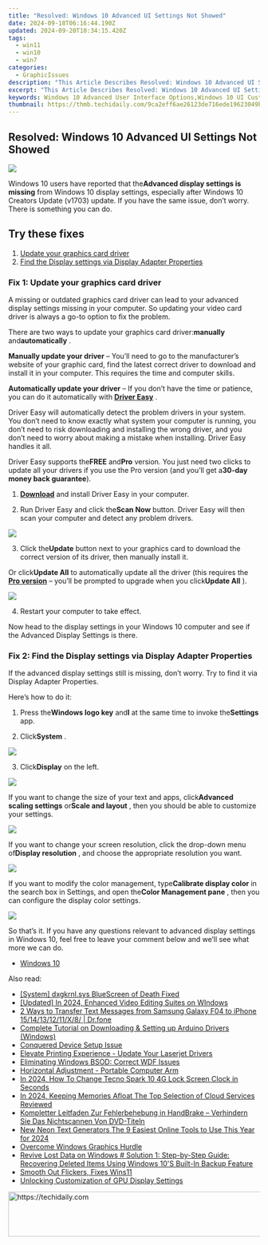 ```yaml
---
title: "Resolved: Windows 10 Advanced UI Settings Not Showed"
date: 2024-09-18T06:16:44.190Z
updated: 2024-09-20T10:34:15.420Z
tags:
  - win11
  - win10
  - win7
categories:
  - GraphicIssues
description: "This Article Describes Resolved: Windows 10 Advanced UI Settings Not Showed"
excerpt: "This Article Describes Resolved: Windows 10 Advanced UI Settings Not Showed"
keywords: Windows 10 Advanced User Interface Options,Windows 10 UI Customization Settings,Windows 10 Accessibility Controls Display,Enabling Windows 10 UI Features,Hidden Windows 10 UI Settings Revealed,How to Unlock Advanced UI in Windows 10,Adjusting Windows 10 User Interface Elements
thumbnail: https://thmb.techidaily.com/9ca2eff6ae26123de716ede19623049b700dbda01116c41da9ae37331ba659b6.jpg
---
```


## Resolved: Windows 10 Advanced UI Settings Not Showed

![](https://images.drivereasy.com/wp-content/uploads/2019/08/image-401.png)

 Windows 10 users have reported that the**Advanced display settings is missing** from Windows 10 display settings, especially after Windows 10 Creators Update (v1703) update. If you have the same issue, don’t worry. There is something you can do.

## Try these fixes

1. [Update your graphics card driver](#m1)
2. [Find the Display settings via Display Adapter Properties](#m2)

### Fix 1: Update your graphics card driver

 A missing or outdated graphics card driver can lead to your advanced display settings missing in your computer. So updating your video card driver is always a go-to option to fix the problem.

 There are two ways to update your graphics card driver:**manually** and**automatically** .

**Manually update your driver** – You’ll need to go to the manufacturer’s website of your graphic card, find the latest correct driver to download and install it in your computer. This requires the time and computer skills.

**Automatically update your driver** – If you don’t have the time or patience, you can do it automatically with **[Driver Easy](https://tools.techidaily.com/drivereasy/download/)**  .

 Driver Easy will automatically detect the problem drivers in your system. You don’t need to know exactly what system your computer is running, you don’t need to risk downloading and installing the wrong driver, and you don’t need to worry about making a mistake when installing. Driver Easy handles it all.

 Driver Easy supports the**FREE** and**Pro** version. You just need two clicks to update all your drivers if you use the Pro version (and you’ll get a**30-day money back guarantee**).

 1) **[Download](https://tools.techidaily.com/drivereasy/download/)**  and install Driver Easy in your computer.

 2) Run Driver Easy and click the**Scan Now** button. Driver Easy will then scan your computer and detect any problem drivers.

![](https://images.drivereasy.com/wp-content/uploads/2019/08/image-392.png)

 3) Click the**Update** button next to your graphics card to download the correct version of its driver, then manually install it.

 Or click**Update All** to automatically update all the driver (this requires the **[Pro version](https://tools.techidaily.com/drivereasy/download/)**  – you’ll be prompted to upgrade when you click**Update All** ).

![](https://images.drivereasy.com/wp-content/uploads/2019/08/image-393.png)

4) Restart your computer to take effect.

 Now head to the display settings in your Windows 10 computer and see if the Advanced Display Settings is there.

### Fix 2: Find the Display settings via Display Adapter Properties

 If the advanced display settings still is missing, don’t worry. Try to find it via Display Adapter Properties.

Here’s how to do it:

 1) Press the**Windows logo key** and**I** at the same time to invoke the**Settings** app.

 2) Click**System** .

![](https://images.drivereasy.com/wp-content/uploads/2019/08/image-394.png)

 3) Click**Display** on the left.

![](https://images.drivereasy.com/wp-content/uploads/2019/08/image-395.png)

 If you want to change the size of your text and apps, click**Advanced scaling settings** or**Scale and layout** , then you should be able to customize your settings.

![](https://images.drivereasy.com/wp-content/uploads/2019/08/image-396.png)

 If you want to change your screen resolution, click the drop-down menu of**Display resolution** , and choose the appropriate resolution you want.

![](https://images.drivereasy.com/wp-content/uploads/2019/08/image-397.png)

 If you want to modify the color management, type**Calibrate display color** in the search box in Settings, and open the**Color Management pane** , then you can configure the display color settings.

![](https://images.drivereasy.com/wp-content/uploads/2019/08/image-399.png)

 So that’s it. If you have any questions relevant to advanced display settings in Windows 10, feel free to leave your comment below and we’ll see what more we can do.

* [Windows 10](https://tools.techidaily.com/drivereasy/download/)

<ins class="adsbygoogle"
     style="display:block"
     data-ad-format="autorelaxed"
     data-ad-client="ca-pub-7571918770474297"
     data-ad-slot="1223367746"></ins>

<ins class="adsbygoogle"
     style="display:block"
     data-ad-client="ca-pub-7571918770474297"
     data-ad-slot="8358498916"
     data-ad-format="auto"
     data-full-width-responsive="true"></ins>

<span class="atpl-alsoreadstyle">Also read:</span>
<div><ul>
<li><a href="https://graphic-issues.techidaily.com/system-dxgkrnlsys-bluescreen-of-death-fixed/"><u>[System] dxgkrnl.sys BlueScreen of Death Fixed</u></a></li>
<li><a href="https://fox-info.techidaily.com/updated-in-2024-enhanced-video-editing-suites-on-windows/"><u>[Updated] In 2024, Enhanced Video Editing Suites on WIndows</u></a></li>
<li><a href="https://blog-min.techidaily.com/2-ways-to-transfer-text-messages-from-samsung-galaxy-f04-to-iphone-1514131211x8-drfone-by-drfone-transfer-from-android-transfer-from-android/"><u>2 Ways to Transfer Text Messages from Samsung Galaxy F04 to iPhone 15/14/13/12/11/X/8/ | Dr.fone</u></a></li>
<li><a href="https://win-dash.techidaily.com/complete-tutorial-on-downloading-and-setting-up-arduino-drivers-windows/"><u>Complete Tutorial on Downloading & Setting up Arduino Drivers (Windows)</u></a></li>
<li><a href="https://graphic-issues.techidaily.com/conquered-device-setup-issue/"><u>Conquered Device Setup Issue</u></a></li>
<li><a href="https://driver-install.techidaily.com/elevate-printing-experience-update-your-laserjet-drivers/"><u>Elevate Printing Experience - Update Your Laserjet Drivers</u></a></li>
<li><a href="https://graphic-issues.techidaily.com/eliminating-windows-bsod-correct-wdf-issues/"><u>Eliminating Windows BSOD: Correct WDF Issues</u></a></li>
<li><a href="https://graphic-issues.techidaily.com/horizontal-adjustment-portable-computer-arm/"><u>Horizontal Adjustment - Portable Computer Arm</u></a></li>
<li><a href="https://unlock-android.techidaily.com/in-2024-how-to-change-tecno-spark-10-4g-lock-screen-clock-in-seconds-by-drfone-android/"><u>In 2024, How To Change Tecno Spark 10 4G Lock Screen Clock in Seconds</u></a></li>
<li><a href="https://extra-support.techidaily.com/in-2024-keeping-memories-afloat-the-top-selection-of-cloud-services-reviewed/"><u>In 2024, Keeping Memories Afloat The Top Selection of Cloud Services Reviewed</u></a></li>
<li><a href="https://blog-min.techidaily.com/kompletter-leitfaden-zur-fehlerbehebung-in-handbrake-verhindern-sie-das-nichtscannen-von-dvd-titeln/"><u>Kompletter Leitfaden Zur Fehlerbehebung in HandBrake – Verhindern Sie Das Nichtscannen Von DVD-Titeln</u></a></li>
<li><a href="https://smart-video-creator.techidaily.com/new-neon-text-generators-the-9-easiest-online-tools-to-use-this-year-for-2024/"><u>New Neon Text Generators The 9 Easiest Online Tools to Use This Year for 2024</u></a></li>
<li><a href="https://graphic-issues.techidaily.com/overcome-windows-graphics-hurdle/"><u>Overcome Windows Graphics Hurdle</u></a></li>
<li><a href="https://tech-savvy.techidaily.com/revive-lost-data-on-windows-solution-1-step-by-step-guide-recovering-deleted-items-using-windows-10s-built-in-backup-feature/"><u>Revive Lost Data on Windows # Solution 1: Step-by-Step Guide: Recovering Deleted Items Using Windows 10'S Built-In Backup Feature</u></a></li>
<li><a href="https://graphic-issues.techidaily.com/smooth-out-flickers-fixes-wins11/"><u>Smooth Out Flickers, Fixes Wins11</u></a></li>
<li><a href="https://graphic-issues.techidaily.com/unlocking-customization-of-gpu-display-settings/"><u>Unlocking Customization of GPU Display Settings</u></a></li>
</ul></div>

<!-- affiliate ads begin -->
<a href="https://appsumo.8odi.net/c/5597632/2082536/7443" target="_top" id="2082536">
  <img src="//a.impactradius-go.com/display-ad/7443-2082536" border="0" alt="https://techidaily.com" width="728" height="90"/>
</a>
<img height="0" width="0" src="https://appsumo.8odi.net/i/5597632/2082536/7443" style="position:absolute;visibility:hidden;" border="0" />
<!-- affiliate ads end -->

